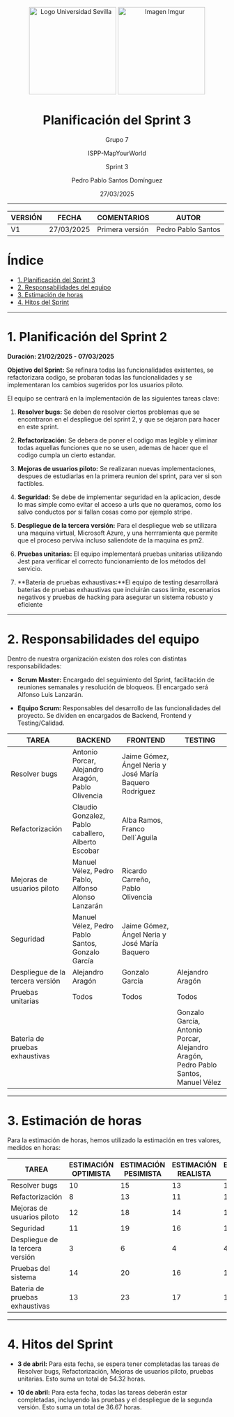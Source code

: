 <p align="center">
  <img src="https://www.ucm.es/al-acmes/file/logo-universidad-sevilla/?ver" alt="Logo Universidad Sevilla" width="200" height="200">
  <img src="https://i.imgur.com/vlzkG4H.png" alt="Imagen Imgur" width="auto" height="200">
</p>

<h1 align="center">Planificación del Sprint 3</h1>

<p align="center">
    Grupo 7
</p>
<p align="center">
    ISPP-MapYourWorld
</p>
<p align="center">
    Sprint 3
</p>
<p align="center">
    Pedro Pablo Santos Domínguez
</p>
<p align="center">
    27/03/2025
</p>

---
| VERSIÓN | FECHA     | COMENTARIOS              | AUTOR              |
|---------|-----------|--------------------------|--------------------|
| V1      | 27/03/2025| Primera versión          | Pedro Pablo Santos     |


# Índice

- [1. Planificación del Sprint 3](#1-planificación-del-sprint-2)
- [2. Responsabilidades del equipo](#2-responsabilidades-del-equipo)
- [3. Estimación de horas](#3-estimación-de-horas)
- [4. Hitos del Sprint](#4-hitos-del-sprint)

---

# 1. Planificación del Sprint 2

**Duración: 21/02/2025 - 07/03/2025**

**Objetivo del Sprint:** Se refinara todas las funcionalidades existentes, se refactorizara codigo, se probaran todas las funcionalidades y se implementaran los cambios sugeridos por los usuarios piloto.

El equipo se centrará en la implementación de las siguientes tareas clave:

1.  **Resolver bugs:** Se deben de resolver ciertos problemas que se encontraron en el despliegue del sprint 2, y que se dejaron para hacer en este sprint.

2.  **Refactorización:** Se debera de poner el codigo mas legible y eliminar todas aquellas funciones que no se usen, ademas de hacer que el codigo cumpla un cierto estandar.

3.  **Mejoras de usuarios piloto:** Se realizaran nuevas implementaciones, despues de estudiarlas en la primera reunion del sprint, para ver si son factibles.

4.  **Seguridad:** Se debe de implementar seguridad en la aplicacion, desde lo mas simple como evitar el acceso a urls que no queramos, como los salvo conductos por si fallan cosas como por ejemplo stripe.

5.  **Despliegue de la tercera versión:** Para el despliegue web se utilizara una maquina virtual, Microsoft Azure, y una herrramienta que permite que el proceso perviva incluso saliendote de la maquina es pm2. 

6. **Pruebas unitarias:** El equipo implementará pruebas unitarias utilizando Jest para verificar el correcto funcionamiento de los métodos del servicio.

7. **Bateria de pruebas exhaustivas:**El equipo de testing desarrollará baterías de pruebas exhaustivas que incluirán casos límite, escenarios negativos y pruebas de hacking para asegurar un sistema robusto y eficiente

---

# 2. Responsabilidades del equipo

Dentro de nuestra organización existen dos roles con distintas
responsabilidades:

-   **Scrum Master:** Encargado del seguimiento del Sprint, facilitación
de reuniones semanales y resolución de bloqueos. El encargado será
Alfonso Luis Lanzarán.

-   **Equipo Scrum:** Responsables del desarrollo de las funcionalidades
del proyecto. Se dividen en encargados de Backend, Frontend y Testing/Calidad.

| TAREA                 | BACKEND                                 | FRONTEND                                    | TESTING                     |
|-----------------------|---------------------------------------|---------------------------------------------|-----------------------------|
| Resolver bugs | Antonio Porcar, Alejandro Aragón, Pablo Olivencia    |  Jaime Gómez, Ángel Neria y José María Baquero Rodríguez                                      |                        |
| Refactorización | Claudio Gonzalez, Pablo caballero, Alberto Escobar |  Alba Ramos, Franco Dell`Aguila|  |
| Mejoras de usuarios piloto | Manuel Vélez, Pedro Pablo, Alfonso Alonso Lanzarán  | Ricardo Carreño, Pablo Olivencia |  |
| Seguridad | Manuel Vélez, Pedro Pablo Santos, Gonzalo García | Jaime Gómez, Ángel Neria y José María Baquero   |  |
| Despliegue de la tercera versión | Alejandro Aragón | Gonzalo García | Alejandro Aragón |
| Pruebas unitarias              | Todos                                   | Todos                                       | Todos                       |
| Bateria de pruebas exhaustivas | | | Gonzalo García, Antonio Porcar, Alejandro Aragón, Pedro Pablo Santos, Manuel Vélez |

---

# 3. Estimación de horas

Para la estimación de horas, hemos utilizado la estimación en tres valores,
medidos en horas:

| TAREA                          | ESTIMACIÓN OPTIMISTA | ESTIMACIÓN PESIMISTA | ESTIMACIÓN REALISTA | ESTIMACIÓN FINAL |
|--------------------------------|----------------------|----------------------|---------------------|------------------|
| Resolver bugs             | 10                    | 15                    | 13                 |   12.83           |
| Refactorización        | 8                   | 13                   | 11                  |   10.83          |
| Mejoras de usuarios piloto | 12                   | 18                   | 14                  |   14.33             |
| Seguridad | 11                   | 19                   | 16                  | 15.17            |  
| Despliegue de la tercera versión | 3                    | 6                    | 4                   |  4.17            |
| Pruebas del sistema              | 14                    | 20                    | 16                 |     16.33         |
| Bateria de pruebas exhaustivas | 13                   | 23                   | 17                  |     17.33        |

---

# 4. Hitos del Sprint

-   **3 de abril:** Para esta fecha, se espera tener completadas las tareas de
Resolver bugs, Refactorización, Mejoras de usuarios piloto, pruebas unitarias. Esto suma un
total de 54.32 horas.

-   **10 de abril:** Para esta fecha, todas las tareas deberán estar completadas,
incluyendo las pruebas y el despliegue de la segunda versión. Esto suma un
total de 36.67 horas.
